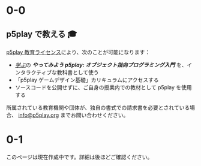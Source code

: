 # 0-0

## p5play で教える 🎓

[p5play 教育ライセンス](https://github.com/quinton-ashley/p5play-web/blob/main/teach/EDU_LICENSE.md)により、次のことが可能になります：

- [_学ぶ_](../learn)の **_やってみよう p5play: オブジェクト指向プログラミング入門_** を、インタラクティブな教科書として使う
- 「p5play ゲームデザイン基礎」カリキュラムにアクセスする
- ソースコードを公開せずに、ご自身の授業内での教材として p5play を使用する

所属されている教育機関や団体が、独自の書式での請求書を必要とされている場合、 [info@p5play.org](mailto:info@p5play.org) までお問い合わせください。

# 0-1

このページは現在作成中です。詳細は後ほどご確認ください。
